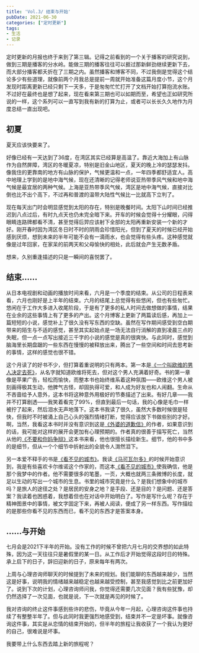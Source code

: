 ```yaml
---
title: 'Vol.3/ 结束与开始'
pubDate: 2021-06-30
categories: ["定时更新"]
tags:
- 生活
- 记录
---
```


定时更新的月报也终于来到了第三辑。记得之前看到的一个关于播客的研究说到，做到三期是播客的分水岭。能做三期的播客往往可以捱过那新鲜劲继续更新下去，而大部分播客都夭折在了三期之内。虽然播客和博客不同，不过我倒是觉得这个结论多少有些道理，就像前两个月我总是提前一周就开始准备这篇月度小节，这个月发现时距离更新已经只剩下一天多，于是匆匆忙忙打开了文档开始打算抱流水账。不过好在最终也是想了起来，现在看来第三期也可以如期而至，希望也正如研究所说的一样，这个系列可以一直写到我有新的打算为止，或者可以长长久久地作为月度总结一直出现吧。


## 初夏

夏天应该快要来了。

好像已经有一天达到了36度，在湾区其实已经算是高温了。靠近大海加上有山脉作为自然屏障，湾区的冬暖夏凉，特别是旧金山地区，夏天的晚上冷的瑟瑟发抖。像我住的更靠南的地方有山脉的保护，气候更温和一点，一年四季都舒适宜人。高中地理上学到的是地中海气候，现在还清晰的记得老师说亚热带季风气候和地中海气候是最宜居的两种气候。上海是亚热带季风气候，湾区是地中海气候，直接对比倒也比不出个高下，不过再和普渡的温带大陆性气候比一比就高下立判了。

现在每天出门时会明显感觉到太阳的存在，特别是晚餐时间。太阳下山时间已经推迟到八点过后，有时九点天也仍未完全暗下来。开车的时候会觉得十分耀眼，闪得眼睛连路牌都看不清，甚至觉得后羿应该射下全部的太阳再重新安装一个新的才好。刚开春时因为湾区冬日时不时的阴雨会珍惜阳光，但到了夏天的时候已经开始感到厌烦，想到未来的半年可能不会有一滴雨水，也会觉得有些头疼。这种感觉就像是过年回家，在家呆的前两天和父母愉快的相处，此后就会产生无数矛盾。

想来，久别重逢描述的只是一瞬间的喜悦罢了。

## 结束……

从日本电视剧和动画的播放时间来看，六月是一个季度的结束。从公司的日程表来看，六月也刚好是上半年的结束。六月的结尾上总觉得有些悠闲，但也有些匆忙。悠闲在于工作大多进入收尾阶段，于是有了更多的私人时间去做想做的事情，结果在业余的这些事情上有了更多的产出。这个月博客上更新了两篇读后感，再加上一篇短短的小说，感觉补上了很久没有写东西的空缺。虽然在写作期间感受到空白期带来的陌生与不适的感觉，甚至其实起始点是一场无法自行消解的直到凌晨三点的失眠，但一点一点写出接近三千字的小说的感觉是真的很爽快。与此同时，感觉到脑海里长期盘踞的一些东西在慢慢的被释放出来，腾出了一些空间和时间去思考新的事情，这样的感觉也很不错。

这个月读了的好书不少，但打算着重说明的只有两本。第一本是[《一个叫欧维的男人决定去死》](https://book.douban.com/subject/26672693/)，从名字就知道欧维将死去，但对这个男人充满着好奇。书的第一章像是苹果广告，轻松而愉快，而整本书也始终维系着这种氛围——欧维这个男人被刻画得极其生动，他脾气古怪，却固执得可爱，和人成为好友也和人闹翻。生命从不吝啬给予人意外，这本书将这种意外用极好的节奏描述了出来。有好几章——我并不打算剧透——我笑着看完了99%，但直到最后一句话，我的心像是毛巾一样被拧了起来，然后泪水无声地落下。这本书我读了很久，虽然大多数时候很是轻快，但我时不时被涌上自己心头的强烈情绪打断，觉得应该放下书做些别的才好。啊，当然，我看这本书时并没有意识到这是[《外婆的道歉信》](https://book.douban.com/subject/27029890/)的作者，如果意识到的话，我可能对这样的展开会更加有心理预期的。作者真的很善于描写死亡，当然从他的[《不要和你妈争辩》](https://book.douban.com/subject/35018175/)这本书来看，他也很擅长描绘新生。细节，他的书中多的是细节，但从一个个细节中折射出的全貌令人潸然泪下。

另一本爱不释手的书是[《看不见的城市》](https://book.douban.com/subject/10555509/)。我读[《马可瓦尔多》](https://book.douban.com/subject/34799583/)的时候开始意识到，我是有些喜欢卡尔维诺这个作家的，而这本[《看不见的城市》](https://book.douban.com/subject/10555509/)使我确信，他是那个我梦中的作者。他不需要很多的笔墨，一页，大概也就两三条微博的长度，就足以生动的写出一个城市的生息。书里的城市究竟是什么？是我们想象中的城市吗？是旅人的途径之处？是居民的安身之地？是手段、还是目的？是问题、还是答案？我读着也困惑着，我想着但也在对话中开始明白了。写作是写什么呢？存在于精神图景中的事情，被文字固定下来，再被人阅读，便成了另一样东西。写作描绘的是那些你看不见的东西而已，看不见的东西才是答案本身。

## ……与开始

七月会是2021下半年的开始。没有工作的时候不曾把六月七月的交界想的如此特殊，因为这一天往往只是暑假里的某一日。从工作后才开始觉得这段时日的特殊。承上启下的日子，辞旧迎新的日子，原来每年有两次。

上周与心理咨询师聊天的时候提到了未来的规划。我们能聊的东西越来越少，当然这是好事，说明我的情绪越来越稳定也越来越受控制，甚至我感觉到比之前更加好了。说到下次的计划，心理咨询师问我，你觉得还需要几次见面？我有些犹豫，却仍然选择了一次见面，也就是说，下一次就是再见的时候了。

我对咨询的终止这件事感到些许的悲伤，毕竟从今年一月起，心理咨询这件事也持续了有整整半年了。但与此同时我更强烈地感受到，结束并不一定是坏事。就像咨询这件事，其实是从恋情的结束开始的，但半年的旅程让我收获了一个我认为更好的自己，很难说是坏事。

我要带上什么东西去踏上新的旅程呢？
